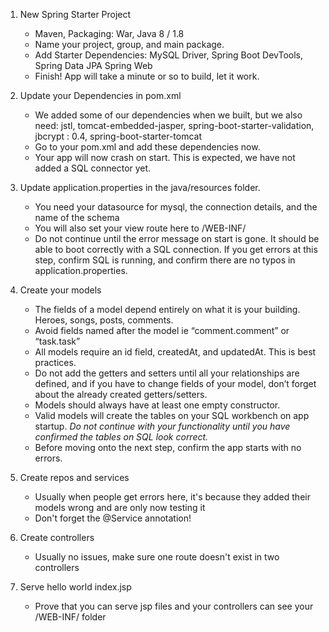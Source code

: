 1. New Spring Starter Project
    - Maven, Packaging: War, Java 8 / 1.8
    - Name your project, group, and main package.
    - Add Starter Dependencies:
        MySQL Driver,
        Spring Boot DevTools,
        Spring Data JPA
        Spring Web
    - Finish! App will take a minute or so to build, let it work.

2. Update your Dependencies in pom.xml
    - We added some of our dependencies when we built, but we also need:
        jstl,
        tomcat-embedded-jasper,
        spring-boot-starter-validation,
        jbcrypt : 0.4,
        spring-boot-starter-tomcat
    - Go to your pom.xml and add these dependencies now.
    - Your app will now crash on start. This is expected, we have not added a SQL connector yet.

3. Update application.properties in the java/resources folder.
    - You need your datasource for mysql, the connection details, and the name of the schema
    - You will also set your view route here to /WEB-INF/
    - Do not continue until the error message on start is gone. It should be able to boot correctly with a SQL connection. If you get errors at this step, confirm SQL is running, and confirm there are no typos in application.properties.

4. Create your models
    - The fields of a model depend entirely on what it is your building. Heroes, songs, posts, comments.
    - Avoid fields named after the model ie “comment.comment” or “task.task”
    - All models require an id field, createdAt, and updatedAt. This is best practices.
    - Do not add the getters and setters until all your relationships are defined, and if you have to change fields of your model, don’t forget about the already created getters/setters.
    - Models should always have at least one empty constructor.
    - Valid models will create the tables on your SQL workbench on app startup. *Do not continue with your functionality until you have confirmed the tables on SQL look correct.*
    - Before moving onto the next step, confirm the app starts with no errors.

5. Create repos and services
    - Usually when people get errors here, it's because they added their models wrong and are only now testing it
    - Don't forget the @Service annotation!

6. Create controllers
    - Usually no issues, make sure one route doesn't exist in two controllers

7. Serve hello world index.jsp
    - Prove that you can serve jsp files and your controllers can see your /WEB-INF/ folder

